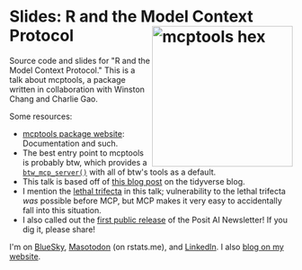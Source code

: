 # Slides: R and the Model Context Protocol <a href="github.com/simonpcouch/r-mcp-25"><img src="figures/mcptools-hex.png" align="right" height="250" alt="mcptools hex" /></a>

Source code and slides for "R and the Model Context Protocol." This is a talk about mcptools, a package written in collaboration with Winston Chang and Charlie Gao.

Some resources:

* [mcptools package website](https://posit-dev.github.io/mcptools/): Documentation and such.
* The best entry point to mcptools is probably btw, which provides a [`btw_mcp_server()`](https://posit-dev.github.io/btw/reference/mcp.html) with all of btw's tools as a default.
* This talk is based off of [this blog post](https://www.tidyverse.org/blog/2025/07/mcptools-0-1-0/) on the tidyverse blog. 
* I mention the [lethal trifecta](https://simonwillison.net/2025/Jun/16/the-lethal-trifecta/) in this talk; vulnerability to the lethal trifecta _was_ possible before MCP, but MCP makes it very easy to accidentally fall into this situation.
* I also called out the [first public release](https://posit.co/blog/2025-08-29-ai-newsletter/) of the Posit AI Newsletter! If you dig it, please share!

I'm on [BlueSky](https://bsky.app/profile/simonpcouch.com), [Masotodon](https://rstats.me/@simonpcouch) (on rstats.me), and [LinkedIn](https://www.linkedin.com/in/simonpcouch/). I also [blog on my website](https://www.simonpcouch.com/blog/).
